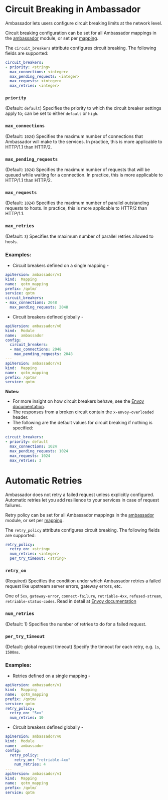 # Circuit Breaking in Ambassador

Ambassador lets users configure circuit breaking limits at the network level.

Circuit breaking configuration can be set for all Ambassador mappings in the [ambassador](/reference/core/ambassador) module, or set per [mapping](https://www.getambassador.io/reference/mappings#configuring-mappings).

The `circuit_breakers` attribute configures circuit breaking. The following fields are supported:
```yaml
circuit_breakers:
- priority: <string>
  max_connections: <integer>
  max_pending_requests: <integer>
  max_requests: <integer>
  max_retries: <integer>
```

### `priority`
(Default: `default`) Specifies the priority to which the circuit breaker settings apply to; can be set to either `default` or `high`.

### `max_connections`
(Default: `1024`) Specifies the maximum number of connections that Ambassador will make to the services. In practice, this is more applicable to HTTP/1.1 than HTTP/2.

### `max_pending_requests`
(Default: `1024`) Specifies the maximum number of requests that will be queued while waiting for a connection. In practice, this is more applicable to HTTP/1.1 than HTTP/2.

### `max_requests`
(Default: `1024`) Specifies the maximum number of parallel outstanding requests to hosts. In practice, this is more applicable to HTTP/2 than HTTP/1.1.

### `max_retries`
(Default: `3`) Specifies the maximum number of parallel retries allowed to hosts.

### Examples:

- Circuit breakers defined on a single mapping -
```yaml
apiVersion: ambassador/v1
kind:  Mapping
name:  qotm_mapping
prefix: /qotm/
service: qotm
circuit_breakers:
- max_connections: 2048
  max_pending_requests: 2048
```

- Circuit breakers defined globally -
```yaml
apiVersion: ambassador/v0
kind:  Module
name:  ambassador
config:
  circuit_breakers:
  - max_connections: 2048
    max_pending_requests: 2048
---
apiVersion: ambassador/v1
kind:  Mapping
name:  qotm_mapping
prefix: /qotm/
service: qotm
```

**Notes:**

- For more insight on how circuit breakers behave, see the [Envoy documentation](https://www.envoyproxy.io/docs/envoy/latest/intro/arch_overview/circuit_breaking).
- The responses from a broken circuit contain the `x-envoy-overloaded` header.
- The following are the default values for circuit breaking if nothing is specified:

```yaml
circuit_breakers:
- priority: default
  max_connections: 1024
  max_pending_requests: 1024
  max_requests: 1024
  max_retries: 3
```

# Automatic Retries

Ambassador does not retry a failed request unless explicitly configured. Automatic retries let you add resilience to your services in case of request failures.

Retry policy can be set for all Ambassador mappings in the [ambassador](/reference/core/ambassador) module, or set per [mapping](https://www.getambassador.io/reference/mappings#configuring-mappings).

The `retry_policy` attribute configures circuit breaking. The following fields are supported:
```yaml
retry_policy:
  retry_on: <string>
  num_retries: <integer>
  per_try_timeout: <string>
```

### `retry_on`
(Required) Specifies the condition under which Ambassador retries a failed request like upstream server errors, gateway errors, etc.

One of `5xx`, `gateway-error`, `connect-failure`, `retriable-4xx`, `refused-stream`, `retriable-status-codes`. Read in detail at [Envoy documentation](https://www.envoyproxy.io/docs/envoy/v1.5.0/configuration/http_filters/router_filter#x-envoy-retry-on)

### `num_retries`
(Default: 1) Specifies the number of retries to do for a failed request.

### `per_try_timeout`
(Default: global request timeout) Specify the timeout for each retry, e.g. `1s`, `1500ms`.

### Examples:

- Retries defined on a single mapping -
```yaml
apiVersion: ambassador/v1
kind:  Mapping
name:  qotm_mapping
prefix: /qotm/
service: qotm
retry_policy:
  retry_on: "5xx"
  num_retries: 10
```

- Circuit breakers defined globally -
```yaml
apiVersion: ambassador/v0
kind:  Module
name:  ambassador
config:
  retry_policy:
    retry_on: "retriable-4xx"
    num_retries: 4
---
apiVersion: ambassador/v1
kind:  Mapping
name:  qotm_mapping
prefix: /qotm/
service: qotm
```